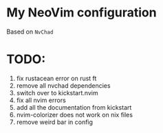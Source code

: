 # My NeoVim configuration
Based on `NvChad`
# TODO:
1. fix rustacean error on rust ft
2. remove all nvchad dependencies
3. switch over to kickstart.nvim
4. fix all nvim errors
5. add all the documentation from kickstart
6. nvim-colorizer does not work on nix files
7. remove weird bar in config

